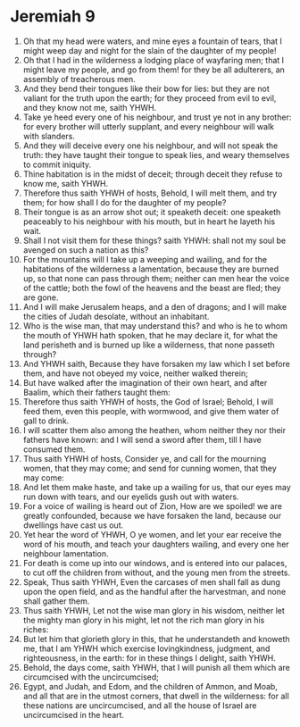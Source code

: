 ﻿# Jeremiah 9
1. Oh that my head were waters, and mine eyes a fountain of tears, that I might weep day and night for the slain of the daughter of my people! 
2. Oh that I had in the wilderness a lodging place of wayfaring men; that I might leave my people, and go from them! for they be all adulterers, an assembly of treacherous men. 
3. And they bend their tongues like their bow for lies: but they are not valiant for the truth upon the earth; for they proceed from evil to evil, and they know not me, saith YHWH. 
4. Take ye heed every one of his neighbour, and trust ye not in any brother: for every brother will utterly supplant, and every neighbour will walk with slanders. 
5. And they will deceive every one his neighbour, and will not speak the truth: they have taught their tongue to speak lies, and weary themselves to commit iniquity. 
6. Thine habitation is in the midst of deceit; through deceit they refuse to know me, saith YHWH. 
7. Therefore thus saith YHWH of hosts, Behold, I will melt them, and try them; for how shall I do for the daughter of my people? 
8. Their tongue is as an arrow shot out; it speaketh deceit: one speaketh peaceably to his neighbour with his mouth, but in heart he layeth his wait. 
9.  Shall I not visit them for these things? saith YHWH: shall not my soul be avenged on such a nation as this? 
10. For the mountains will I take up a weeping and wailing, and for the habitations of the wilderness a lamentation, because they are burned up, so that none can pass through them; neither can men hear the voice of the cattle; both the fowl of the heavens and the beast are fled; they are gone. 
11. And I will make Jerusalem heaps, and a den of dragons; and I will make the cities of Judah desolate, without an inhabitant. 
12.  Who is the wise man, that may understand this? and who is he to whom the mouth of YHWH hath spoken, that he may declare it, for what the land perisheth and is burned up like a wilderness, that none passeth through? 
13. And YHWH saith, Because they have forsaken my law which I set before them, and have not obeyed my voice, neither walked therein; 
14. But have walked after the imagination of their own heart, and after Baalim, which their fathers taught them: 
15. Therefore thus saith YHWH of hosts, the God of Israel; Behold, I will feed them, even this people, with wormwood, and give them water of gall to drink. 
16. I will scatter them also among the heathen, whom neither they nor their fathers have known: and I will send a sword after them, till I have consumed them. 
17.  Thus saith YHWH of hosts, Consider ye, and call for the mourning women, that they may come; and send for cunning women, that they may come: 
18. And let them make haste, and take up a wailing for us, that our eyes may run down with tears, and our eyelids gush out with waters. 
19. For a voice of wailing is heard out of Zion, How are we spoiled! we are greatly confounded, because we have forsaken the land, because our dwellings have cast us out. 
20. Yet hear the word of YHWH, O ye women, and let your ear receive the word of his mouth, and teach your daughters wailing, and every one her neighbour lamentation. 
21. For death is come up into our windows, and is entered into our palaces, to cut off the children from without, and the young men from the streets. 
22. Speak, Thus saith YHWH, Even the carcases of men shall fall as dung upon the open field, and as the handful after the harvestman, and none shall gather them. 
23.  Thus saith YHWH, Let not the wise man glory in his wisdom, neither let the mighty man glory in his might, let not the rich man glory in his riches: 
24. But let him that glorieth glory in this, that he understandeth and knoweth me, that I am YHWH which exercise lovingkindness, judgment, and righteousness, in the earth: for in these things I delight, saith YHWH. 
25.  Behold, the days come, saith YHWH, that I will punish all them which are circumcised with the uncircumcised; 
26. Egypt, and Judah, and Edom, and the children of Ammon, and Moab, and all that are in the utmost corners, that dwell in the wilderness: for all these nations are uncircumcised, and all the house of Israel are uncircumcised in the heart. 
